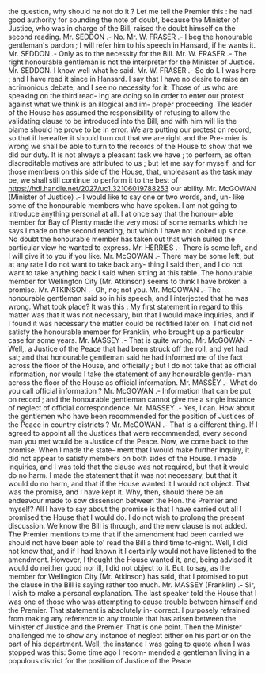 the question, why should he not do it ? Let me tell the Premier this : he had good authority for sounding the note of doubt, because the Minister of Justice, who was in charge of the Bill, raised the doubt himself on the second reading. Mr. SEDDON .- No. Mr. W. FRASER .- I beg the honourable gentleman's pardon ; I will refer him to his speech in Hansard, if he wants it. Mr. SEDDON .- Only as to the necessity for the Bill. Mr. W. FRASER .- The right honourable gentleman is not the interpreter for the Minister of Justice. Mr. SEDDON. I know well what he said. Mr. W. FRASER .- So do I. I was here ; and I have read it since in Hansard. I say that I have no desire to raise an acrimonious debate, and I see no necessity for it. Those of us who are speaking on the third read- ing are doing so in order to enter our protest against what we think is an illogical and im- proper proceeding. The leader of the House has assumed the responsibility of refusing to allow the validating clause to be introduced into the Bill, and with him will lie the blame should he prove to be in error. We are putting our protest on record, so that if hereafter it should turn out that we are right and the Pre- mier is wrong we shall be able to turn to the records of the House to show that we did our duty. It is not always a pleasant task we have ; to perform, as often discreditable motives are attributed to us ; but let me say for myself, and for those members on this side of the House, that, unpleasant as the task may be, we shall still continue to perform it to the best of https://hdl.handle.net/2027/uc1.32106019788253 our ability. Mr. McGOWAN (Minister of Justice) .- I would like to say one or two words, and, un- like some of the honourable members who have spoken. I am not going to introduce anything personal at all. I at once say that the honour- able member for Bay of Plenty made the very most of some remarks which he says I made on the second reading, but which I have not looked up since. No doubt the honourable member has taken out that which suited the particular view he wanted to express. Mr. HERRIES .- There is some left, and I will give it to you if you like. Mr. McGOWAN .- There may be some left, but at any rate I do not want to take back any- thing I said then, and I do not want to take anything back I said when sitting at this table. The honourable member for Wellington City (Mr. Atkinson) seems to think I have broken a promise. Mr. ATKINSON .- Oh, no; not you. Mr. McGOWAN .- The honourable gentleman said so in his speech, and I interjected that he was wrong. What took place? It was this : My first statement in regard to this matter was that it was not necessary, but that I would make inquiries, and if I found it was necessary the matter could be rectified later on. That did not satisfy the honourable member for Franklin, who brought up a particular case for some years. Mr. MASSEY .- That is quite wrong. Mr. McGOWAN .- Well,. a Justice of the Peace that had been struck off the roll, and yet had sat; and that honourable gentleman said he had informed me of the fact across the floor of the House, and officially ; but I do not take that as official information, nor would I take the statement of any honourable gentle- man across the floor of the House as official information. Mr. MASSEY .- What do you call official information ? Mr. McGOWAN .- Information that can be put on record ; and the honourable gentleman cannot give me a single instance of neglect of official correspondence. Mr. MASSEY .- Yes, I can. How about the gentlemen who have been recommended for the position of Justices of the Peace in country districts ? Mr. McGOWAN .- That is a different thing. If I agreed to appoint all the Justices that were recommended, every second man you met would be a Justice of the Peace. Now, we come back to the promise. When I made the state- ment that I would make further inquiry, it did not appear to satisfy members on both sides of the House. I made inquiries, and I was told that the clause was not required, but that it would do no harm. I made the statement that it was not necessary, but that it would do no harm, and that if the House wanted it I would not object. That was the promise, and I have kept it. Why, then, should there be an endeavour made to sow dissension between the Hon. the Premier and myself? All I have to say about the promise is that I have carried out all I promised the House that I would do. I do not wish to prolong the present discussion. We know the Bill is through, and the new clause is not added. The Premier mentions to me that if the amendment had been carried we should not have been able to' read the Bill a third time to-night. Well, I did not know that, and if I had known it I certainly would not have listened to the amendment. However, I thought the House wanted it, and, being advised it would do neither good nor ill, I did not object to it. But, to say, as the member for Wellington City (Mr. Atkinson) has said, that I promised to put the clause in the Bill is saying rather too much. Mr. MASSEY (Franklin) .- Sir, I wish to make a personal explanation. The last speaker told the House that I was one of those who was attempting to cause trouble between himself and the Premier. That statement is absolutely in- correct. I purposely refrained from making any reference to any trouble that has arisen between the Minister of Justice and the Premier. That is one point. Then the Minister challenged me to show any instance of neglect either on his part or on the part of his department. Well, the instance I was going to quote when I was stopped was this: Some time ago I recom- mended a gentleman living in a populous district for the position of Justice of the Peace 